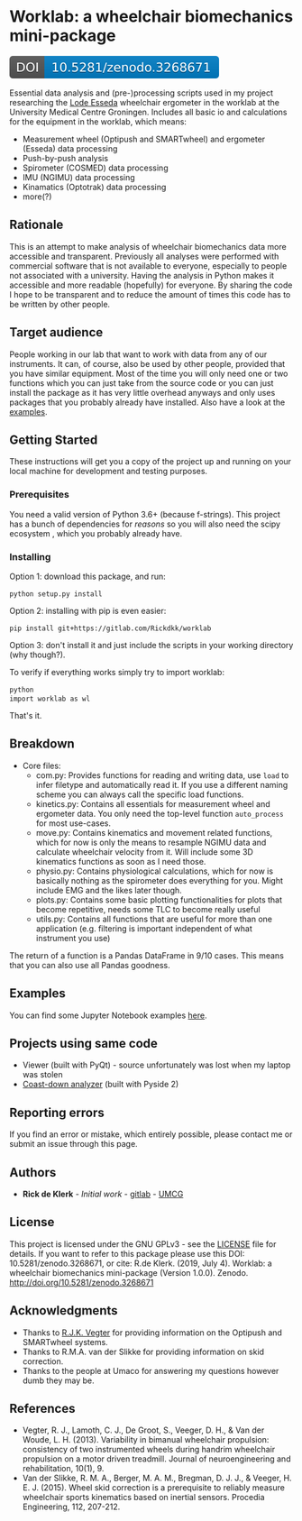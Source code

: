 # Worklab: a wheelchair biomechanics mini-package
![DOI](badge.svg)

Essential data analysis and (pre-)processing scripts used in my project researching the [Lode Esseda](https://www.lode.nl/en/product/esseda-wheelchair-ergometer/637) 
wheelchair ergometer in the worklab at the University Medical Centre Groningen. Includes all basic io and calculations for the equipment in the worklab, which means:

* Measurement wheel (Optipush and SMARTwheel) and ergometer (Esseda) data processing
* Push-by-push analysis
* Spirometer (COSMED) data processing
* IMU (NGIMU) data processing
* Kinamatics (Optotrak) data processing
* more(?)

## Rationale
This is an attempt to make analysis of wheelchair biomechanics data more accessible and transparent. Previously all 
analyses were performed with commercial software that is not available to everyone, especially to people not associated 
with a university. Having the analysis in Python makes it accessible and more readable (hopefully) for everyone.
By sharing the code I hope to be transparent and to reduce the amount of times this code has to be written by other people.

## Target audience
People working in our lab that want to work with data from any of our instruments. It can, of course, also be used by other
people, provided that you have similar equipment. Most of the time you will only need one or two functions which you can 
just take from the source code or you can just install the package as it has very little overhead anyways and only uses
packages that you probably already have installed. Also have a look at the 
[examples](https://gitlab.com/Rickdkk/worklab/tree/master/examples).

## Getting Started
These instructions will get you a copy of the project up and running on your local machine for development and testing purposes.

### Prerequisites
You need a valid version of Python 3.6+ (because f-strings). This project has a bunch of dependencies for *reasons* so you will also need the scipy ecosystem
, which you probably already have.

### Installing
Option 1: download this package, and run:

```
python setup.py install
```

Option 2: installing with pip is even easier:
```
pip install git+https://gitlab.com/Rickdkk/worklab
```

Option 3: don't install it and just include the scripts in your working directory (why though?).

To verify if everything works simply try to import worklab:

```
python
import worklab as wl
```
That's it.

## Breakdown
* Core files:
	* com.py: 		Provides functions for reading and writing data, use `load` to infer filetype and automatically read
	it. If you use a different naming scheme you can always call the specific load functions.
	* kinetics.py: 	Contains all essentials for measurement wheel and ergometer data. You only need the top-level function 
	`auto_process` for most use-cases.
	* move.py: 	    Contains kinematics and movement related functions, which for now is only the means to resample NGIMU
	data and calculate wheelchair velocity from it. Will include some 3D kinematics functions as soon as I need those.
	* physio.py: 	Contains physiological calculations, which for now is basically nothing as the spirometer does 
	everything for you. Might include EMG and the likes later though.
	* plots.py:     Contains some basic plotting functionalities for plots that become repetitive, needs some TLC to 
	become really useful
	* utils.py:     Contains all functions that are useful for more than one application (e.g. filtering is important
	independent of what instrument you use)

The return of a function is a Pandas DataFrame in 9/10 cases. This means that you can also use all Pandas goodness.

## Examples
You can find some Jupyter Notebook examples [here](https://gitlab.com/Rickdkk/worklab/tree/master/examples).

## Projects using same code
* Viewer (built with PyQt) - source unfortunately was lost when my laptop was stolen	
* [Coast-down analyzer](https://gitlab.com/Rickdkk/coast_down_test) (built with Pyside 2)

## Reporting errors
If you find an error or mistake, which entirely possible, please contact me or submit an issue through this page.

## Authors
* **Rick de Klerk** - *Initial work* - [gitlab](https://gitlab.com/rickdkk) - [UMCG](https://www.rug.nl/staff/r.de.klerk/)

## License
This project is licensed under the GNU GPLv3 - see the [LICENSE](LICENSE) file for details. If you want to refer to this 
package please use this DOI: 10.5281/zenodo.3268671, or cite: R.de Klerk. (2019, July 4). Worklab: a wheelchair biomechanics mini-package (Version 1.0.0). Zenodo. http://doi.org/10.5281/zenodo.3268671

## Acknowledgments
* Thanks to [R.J.K. Vegter](https://www.rug.nl/staff/r.j.k.vegter/) for providing information on the Optipush and SMARTwheel systems.
* Thanks to R.M.A. van der Slikke for providing information on skid correction.
* Thanks to the people at Umaco for answering my questions however dumb they may be.

## References
* Vegter, R. J., Lamoth, C. J., De Groot, S., Veeger, D. H., & Van der Woude, L. H. (2013). Variability in bimanual wheelchair propulsion: consistency of two instrumented wheels during handrim wheelchair propulsion on a motor driven treadmill. Journal of neuroengineering and rehabilitation, 10(1), 9.
* Van der Slikke, R. M. A., Berger, M. A. M., Bregman, D. J. J., & Veeger, H. E. J. (2015). Wheel skid correction is a prerequisite to reliably measure wheelchair sports kinematics based on inertial sensors. Procedia Engineering, 112, 207-212.
